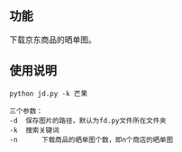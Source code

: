## 功能

下载京东商品的晒单图。



## 使用说明

	python jd.py -k 芒果
	
	三个参数：
	-d	保存图片的路径，默认为fd.py文件所在文件夹
	-k	搜索关键词
	-n  	下载商品的晒单图个数，即n个商店的晒单图
